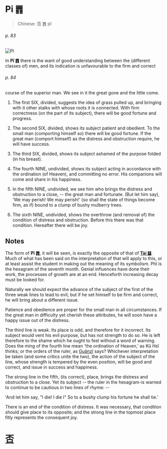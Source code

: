 # Pi ䷋

> Chinese: 否 ䷋ pǐ

###### p. 83

![Pi](https://88o.io/wp-content/uploads/2018/09/12-e590a6pi.jpg)

In **Pǐ ䷋** there is the want of good understanding between the (different classes of) men, and its indication is unfavourable to the firm and correct

###### p. 84

course of the superior man. We see in it the great gone and the little come.

1. The first SIX, divided, suggests the idea of grass pulled up, and bringing with it other stalks with whose roots it is connected. With firm correctness (on the part of its subject), there will be good fortune and progress.

2. The second SIX, divided, shows its subject patient and obedient. To the small man (comporting himself so) there will be good fortune. If the great man (comport himself) as the distress and obstruction require, he will have success.

3. The third SIX, divided, shows its subject ashamed of the purpose folded (in his breast).

4. The fourth NINE, undivided, shows its subject acting in accordance with the ordination (of Heaven), and committing no error. His companions will come and share in his happiness.

5. In the fifth NINE, undivided, we see him who brings the distress and obstruction to a close, -- the great man and fortunate. (But let him say), 'We may perish! We may perish!' (so shall the state of things become firm, as if) bound to a clump of bushy mulberry trees.

6. The sixth NINE, undivided, shows the overthrow (and removal of) the condition of distress and obstruction. Before this there was that condition. Hereafter there will be joy.

## Notes

The form of **Pǐ ䷋**, it will be seen, is exactly the opposite of that of [**Tài ䷊**](e6b3b0tai.md). Much of what has been said on the interpretation of that will apply to this, or at least assist the student in making out the meaning of its symbolism. Phî is the hexagram of the seventh month. Genial influences have done their work, the processes of growth are at an end. Henceforth increasing decay must be looked for.

Naturally we should expect the advance of the subject of the first of the three weak lines to lead to evil; but if he set himself to be firm and correct, he will bring about a different issue.

Patience and obedience are proper for the small man in all circumstances. If the great man in difficulty yet cherish these attributes, he will soon have a happy issue out of the distress.

The third line is weak. Its place is odd, and therefore for it incorrect. Its subject would vent his evil purpose, but has not strength to do so. He is left therefore to the shame which he ought to feel without a word of warning. Does the ming of the fourth line mean 'the ordination of Heaven,' as Kû Hsî thinks; or the orders of the ruler, as [Guǎnzǐ](https://en.wikipedia.org/wiki/Guanzi_(text)) says? Whichever interpretation be taken (and some critics unite the two), the action of the subject of the line, whose strength is tempered by the even position, will be good and correct, and issue in success and happiness.

The strong line in the fifth, (its correct), place, brings the distress and obstruction to a close. Yet its subject -- the ruler in the hexagram-is warned to continue to be cautious in two lines of rhyme: --

'And let him say, "I die! I die I"
So to a bushy clump his fortune he shall tie.'

There is an end of the condition of distress. It was necessary, that condition should give place to its opposite; and the strong line in the topmost place fitly represents the consequent joy.

# [否](./e590a6pi_cn.md)
